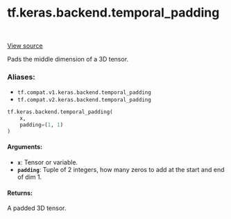 <div itemscope itemtype="http://developers.google.com/ReferenceObject">
<meta itemprop="name" content="tf.keras.backend.temporal_padding" />
<meta itemprop="path" content="Stable" />
</div>

# tf.keras.backend.temporal_padding

<!-- Insert buttons -->

<table class="tfo-notebook-buttons tfo-api" align="left">
</table>

<a target="_blank" href="/code/stable/tensorflow/python/keras/backend.py">View source</a>



<!-- Start diff -->
Pads the middle dimension of a 3D tensor.

### Aliases:

* `tf.compat.v1.keras.backend.temporal_padding`
* `tf.compat.v2.keras.backend.temporal_padding`


``` python
tf.keras.backend.temporal_padding(
    x,
    padding=(1, 1)
)
```



<!-- Placeholder for "Used in" -->


#### Arguments:


* <b>`x`</b>: Tensor or variable.
* <b>`padding`</b>: Tuple of 2 integers, how many zeros to
    add at the start and end of dim 1.


#### Returns:

A padded 3D tensor.
